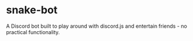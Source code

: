 # snake-bot

A Discord bot built to play around with discord.js and entertain friends - no practical functionality.
